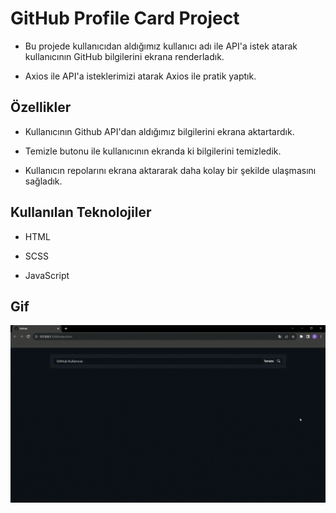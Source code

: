 # GitHub Profile Card Project

- Bu projede kullanıcıdan aldığımız kullanıcı adı ile API'a istek atarak kullanıcının GitHub bilgilerini ekrana renderladık.

- Axios ile API'a isteklerimizi atarak Axios ile pratik yaptık.

## Özellikler

- Kullanıcının Github API'dan aldığımız bilgilerini ekrana aktartardık.

- Temizle butonu ile kullanıcının ekranda ki bilgilerini temizledik.

- Kullanıcın repolarını ekrana aktararak daha kolay bir şekilde ulaşmasını sağladık.

## Kullanılan Teknolojiler

- HTML

- SCSS

- JavaScript

## Gif

<img src="screen.gif">
